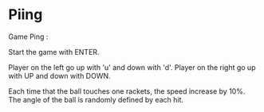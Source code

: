 # Piing

Game Ping :

Start the game with ENTER.

Player on the left go up with 'u' and down with 'd'.
Player on the right go up with UP and down with DOWN.

Each time that the ball touches one rackets, the speed increase by 10%.
The angle of the ball is randomly defined by each hit.
